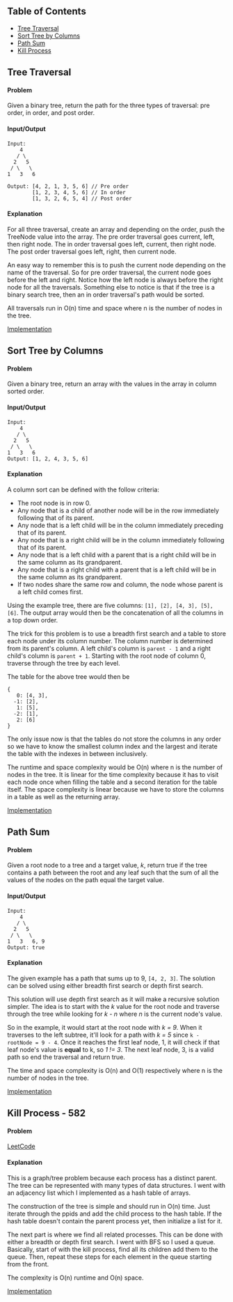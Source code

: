## Table of Contents
- [Tree Traversal](#tree-traversal)
- [Sort Tree by Columns](#sort-tree-by-columns)
- [Path Sum](#path-sum)
- [Kill Process](#kill-proccess)

## Tree Traversal
#### Problem
Given a binary tree, return the path for the three types of traversal: pre order, in order, and post order.

#### Input/Output
```
Input:
    4
   / \
  2   5
 / \   \
1   3   6

Output: [4, 2, 1, 3, 5, 6] // Pre order
        [1, 2, 3, 4, 5, 6] // In order
        [1, 3, 2, 6, 5, 4] // Post order
```

#### Explanation
For all three traversal, create an array and depending on the order, push the TreeNode value into the array. The pre order traversal goes current, left, then right node. The in order traversal goes left, current, then right node. The post order traversal goes left, right, then current node.

An easy way to remember this is to push the current node depending on the name of the traversal. So for pre order traversal, the current node goes before the left and right. Notice how the left node is always before the right node for all the traversals. Something else to notice is that if the tree is a binary search tree, then an in order traversal's path would be sorted.

All traversals run in O(n) time and space where n is the number of nodes in the tree.

[Implementation](https://github.com/vinnyoodles/algorithms/blob/master/src/tree/TreeNode.js)

## Sort Tree by Columns
#### Problem
Given a binary tree, return an array with the values in the array in column sorted order.

#### Input/Output
```
Input:
    4
   / \
  2   5
 / \   \
1   3   6
Output: [1, 2, 4, 3, 5, 6]
```

#### Explanation
A column sort can be defined with the follow criteria:
- The root node is in row 0.
- Any node that is a child of another node will be in the row immediately following that of its parent.
- Any node that is a left child will be in the column immediately preceding that of its parent.
- Any node that is a right child will be in the column immediately following that of its parent.
- Any node that is a left child with a parent that is a right child will be in the same column as its grandparent.
- Any node that is a right child with a parent that is a left child will be in the same column as its grandparent.
- If two nodes share the same row and column, the node whose parent is a left child comes first.

Using the example tree, there are five columns: `[1], [2], [4, 3], [5], [6]`. The output array would then be the concatenation of all the columns in a top down order.

The trick for this problem is to use a breadth first search and a table to store each node under its column number. The column number is determined from its parent's column. A left child's column is `parent - 1` and a right child's column is `parent + 1`. Starting with the root node of column 0, traverse through the tree by each level.

The table for the above tree would then be
```
{
   0: [4, 3],
  -1: [2],
   1: [5],
  -2: [1],
   2: [6]
}
```

The only issue now is that the tables do not store the columns in any order so we have to know the smallest column index and the largest and iterate the table with the indexes in between inclusively.

The runtime and space complexity would be O(n) where n is the number of nodes in the tree. It is linear for the time complexity because it has to visit each node once when filling the table and a second iteration for the table itself. The space complexity is linear because we have to store the columns in a table as well as the returning array.

[Implementation](https://github.com/vinnyoodles/algorithms/blob/master/src/tree/columnSort.js)

## Path Sum

#### Problem
Given a root node to a tree and a target value, *k*, return true if the tree contains a path between the root and any leaf such that the sum of all the values of the nodes on the path equal the target value.

#### Input/Output
```
Input:
    4
   / \
  2   5
 / \   \
1   3   6, 9
Output: true
```

#### Explanation
The given example has a path that sums up to 9, `[4, 2, 3]`. The solution can be solved using either breadth first search or depth first search.

This solution will use depth first search as it will make a recursive solution simpler. The idea is to start with the *k* value for the root node and traverse through the tree while looking for *k - n* where *n* is the current node's value.

So in the example, it would start at the root node with *k = 9*. When it traverses to the left subtree, it'll look for a path with *k = 5* since `k - rootNode = 9 - 4`. Once it reaches the first leaf node, 1, it will check if that leaf node's value is __**equal**__ to k, so *1 != 3*. The next leaf node, 3, is a valid path so end the traversal and return true.

The time and space complexity is O(n) and O(1) respectively where n is the number of nodes in the tree.

[Implementation](https://github.com/vinnyoodles/algorithms/blob/master/src/tree/pathSum.js)

## Kill Process - 582

#### Problem
[LeetCode](https://leetcode.com/problems/kill-process)


#### Explanation
This is a graph/tree problem because each process has a distinct parent. The tree can be represented with many types of data structures. I went with an adjacency list which I implemented as a hash table of arrays.

The construction of the tree is simple and should run in O(n) time. Just iterate through the ppids and add the child process to the hash table. If the hash table doesn't contain the parent process yet, then initialize a list for it.

The next part is where we find all related processes. This can be done with either a breadth or depth first search. I went with BFS so I used a queue. Basically, start of with the kill process, find all its children add them to the queue. Then, repeat these steps for each element in the queue starting from the front.

The complexity is O(n) runtime and O(n) space.

[Implementation](https://github.com/vinnyoodles/algorithms/blob/master/src/tree/killProcess.js)
